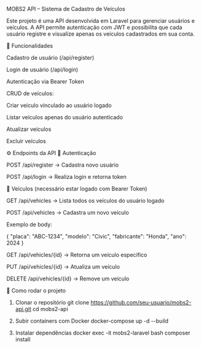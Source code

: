 MOBS2 API – Sistema de Cadastro de Veículos

Este projeto é uma API desenvolvida em Laravel para gerenciar usuários e veículos.
A API permite autenticação com JWT e possibilita que cada usuário registre e visualize apenas os veículos cadastrados em sua conta.

📌 Funcionalidades

Cadastro de usuário (/api/register)

Login de usuário (/api/login)

Autenticação via Bearer Token

CRUD de veículos:

Criar veículo vinculado ao usuário logado

Listar veículos apenas do usuário autenticado

Atualizar veículos

Excluir veículos

⚙️ Endpoints da API
🔑 Autenticação

POST /api/register → Cadastra novo usuário

POST /api/login → Realiza login e retorna token

🚗 Veículos (necessário estar logado com Bearer Token)

GET /api/vehicles → Lista todos os veículos do usuário logado

POST /api/vehicles → Cadastra um novo veículo

Exemplo de body:

{
  "placa": "ABC-1234",
  "modelo": "Civic",
  "fabricante": "Honda",
  "ano": 2024
}


GET /api/vehicles/{id} → Retorna um veículo específico

PUT /api/vehicles/{id} → Atualiza um veículo

DELETE /api/vehicles/{id} → Remove um veículo

🚀 Como rodar o projeto
1. Clonar o repositório
git clone https://github.com/seu-usuario/mobs2-api.git
cd mobs2-api

2. Subir containers com Docker
docker-compose up -d --build

3. Instalar dependências
docker exec -it mobs2-laravel bash
composer install
